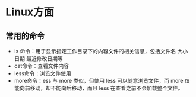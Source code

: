 # Linux方面

## 常用的命令

* ls 命令：用于显示指定工作目录下的内容文件的相关信息，包括文件名 大小 日期 最近修改日期等
* cat命令：查看文件内容
* less命令：浏览文件使用
* more命令：ess 与 more 类似，但使用 less 可以随意浏览文件，而 more 仅能向前移动，却不能向后移动，而且 less 在查看之前不会加载整个文件。



